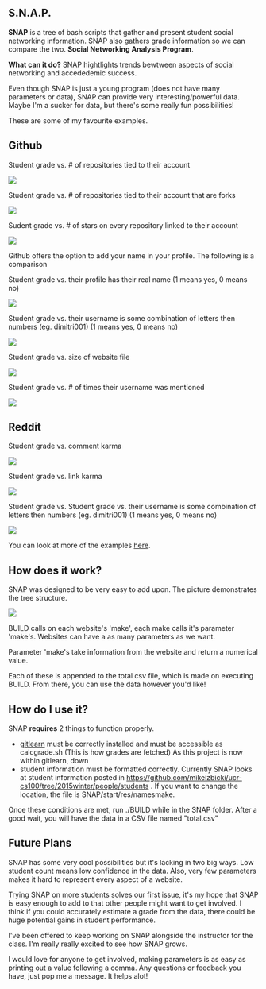 S.N.A.P.
---
**SNAP** is a tree of bash scripts that gather and present student social networking information. SNAP also gathers grade information so we can compare the two. **Social Networking Analysis Program**.

**What can it do?**
SNAP hightlights trends bewtween aspects of social networking and accededemic success. 

Even though SNAP is just a young program (does not have many parameters or data), SNAP can provide very interesting/powerful data. Maybe I'm a sucker for data, but there's some really fun possibilities!

These are some of my favourite examples. 

Github
---

Student grade vs.  # of repositories tied to their account


![](http://i.imgur.com/Uudb5iq.png)


Student grade vs. # of repositories tied to their account that are forks


![](http://i.imgur.com/fl2stWo.png)


Sudent grade vs. # of stars on every repository linked to their account


![](http://i.imgur.com/qTFjIp6.png)


Github offers the option to add your name in your profile. The following is a comparison 

Student grade vs. their profile has their real name (1 means yes, 0 means no)


![](http://i.imgur.com/3ftJKR8.png)


Student grade vs. their username is some combination of letters then numbers (eg. dimitri001) (1 means yes, 0 means no)


![](http://i.imgur.com/IoPV6tY.png)


Student grade vs. size of website file 


![](http://i.imgur.com/w2Dg84T.png)

Student grade vs. # of times their username was mentioned


![](http://i.imgur.com/2YcMgOh.png)

Reddit
---
Student grade vs. comment karma


![](http://i.imgur.com/S1gv6T1.png)

Student grade vs. link karma


![](http://i.imgur.com/h3IbAm1.png)

Student grade vs. Student grade vs. their username is some combination of letters then numbers (eg. dimitri001) (1 means yes, 0 means no)


![](http://i.imgur.com/1aKnNTw.png)


You can look at more of the examples [here](http://imgur.com/a/KOzDP#0). 

How does it work? 
---
SNAP was designed to be very easy to add upon. The picture demonstrates the tree structure.

![](http://i.imgur.com/wmvG0Ua.jpg)

BUILD calls on each website's 'make', each make calls it's parameter 'make's. Websites can have a as many parameters as we want. 

Parameter 'make's take information from the website and return a numerical value. 

Each of these is appended to the total csv file, which is made on executing BUILD. From there, you can use the data however you'd like!

How do I use it?
--
SNAP **requires** 2 things to function properly. 

* [gitlearn](https://github.com/mikeizbicki/gitlearn) must be correctly installed and must be accessible as calcgrade.sh (This is how grades are fetched) As this project is now within gitlearn, down
* student information must be formatted correctly. Currently SNAP looks at student information posted in https://github.com/mikeizbicki/ucr-cs100/tree/2015winter/people/students .
If you want to change the location, the file is SNAP/start/res/namesmake.

Once these conditions are met, run ./BUILD while in the SNAP folder. After a good wait, you will have the data in a CSV file named "total.csv"

Future Plans
--
SNAP has some very cool possibilities but it's lacking in two big ways. Low student count means low confidence in the data. Also, very few parameters makes it hard to represent every aspect of a website.

Trying SNAP on more students solves our first issue, it's my hope that SNAP is easy enough to add to that other people might want to get involved. I think if you could accurately estimate a grade from the data, there could be huge potential gains in student performance. 

I've been offered to keep working on SNAP alongside the instructor for the class. I'm really really excited to see how SNAP grows. 

I would love for anyone to get involved, making parameters is as easy as printing out a value following a comma. Any questions or feedback you have, just pop me a message. It helps alot!
